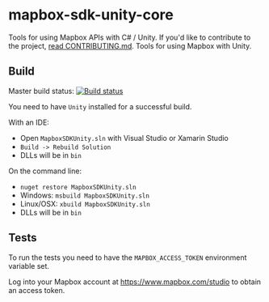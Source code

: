 # mapbox-sdk-unity-core

Tools for using Mapbox APIs with C# / Unity. If you'd like to contribute to the project, [read CONTRIBUTING.md](https://github.com/mapbox/mapbox-sdk-unity-core/blob/master/CONTRIBUTING.md).
Tools for using Mapbox with Unity.

## Build

Master build status: [![Build status](https://ci.appveyor.com/api/projects/status/mh7ad8p1qonkbnwr/branch/master?svg=true)](https://ci.appveyor.com/project/Mapbox/mapbox-sdk-unity-core/branch/master)

You need to have `Unity` installed for a successful build.

With an IDE:
* Open `MapboxSDKUnity.sln` with Visual Studio or Xamarin Studio
* `Build -> Rebuild Solution`
* DLLs will be in `bin`

On the command line:
* `nuget restore MapboxSDKUnity.sln`
* Windows: `msbuild MapboxSDKUnity.sln`
* Linux/OSX: `xbuild MapboxSDKUnity.sln`
* DLLs will be in `bin`

## Tests

To run the tests you need to have the `MAPBOX_ACCESS_TOKEN` environment variable set.

Log into your Mapbox account at https://www.mapbox.com/studio to obtain an access token.
